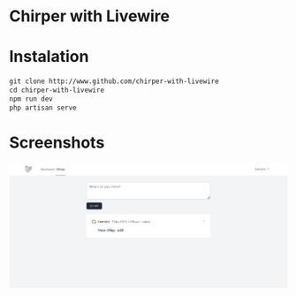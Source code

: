 # Chirper with Livewire



# Instalation
```
git clone http://www.github.com/chirper-with-livewire
cd chirper-with-livewire
npm run dev
php artisan serve
```

# Screenshots
<img src="./screenshots/chirper-with-livewire-screenshot1.png">